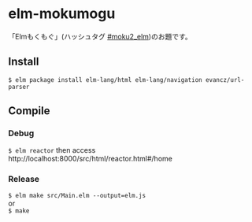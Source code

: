 # elm-mokumogu
「Elmもくもぐ」(ハッシュタグ [#moku2_elm](https://twitter.com/search?f=tweets&vertical=default&q=%23moku2_elm))のお題です。

## Install
`$ elm package install elm-lang/html elm-lang/navigation evancz/url-parser`  
## Compile  
### Debug  
`$ elm reactor`  then
access http://localhost:8000/src/html/reactor.html#/home
### Release  
`$ elm make src/Main.elm --output=elm.js`  
or  
`$ make`
